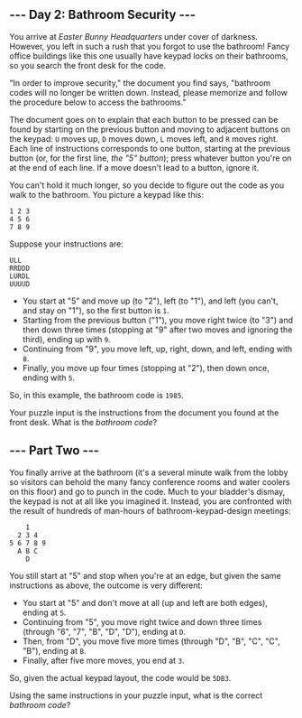 --- Day 2: Bathroom Security ---
--------------------------------

You arrive at *Easter Bunny Headquarters* under cover of darkness.
However, you left in such a rush that you forgot to use the bathroom!
Fancy office buildings like this one usually have keypad locks on their
bathrooms, so you search the front desk for the code.

"In order to improve security," the document you find says, "bathroom
codes will no longer be written down. Instead, please memorize and
follow the procedure below to access the bathrooms."

The document goes on to explain that each button to be pressed can be
found by starting on the previous button and moving to adjacent buttons
on the keypad: `U` moves up, `D` moves down, `L` moves left, and `R`
moves right. Each line of instructions corresponds to one button,
starting at the previous button (or, for the first line, *the "5"
button*); press whatever button you're on at the end of each line. If a
move doesn't lead to a button, ignore it.

You can't hold it much longer, so you decide to figure out the code as
you walk to the bathroom. You picture a keypad like this:

    1 2 3
    4 5 6
    7 8 9

Suppose your instructions are:

    ULL
    RRDDD
    LURDL
    UUUUD

-   You start at "5" and move up (to "2"), left (to "1"), and left (you
    can't, and stay on "1"), so the first button is `1`.
-   Starting from the previous button ("1"), you move right twice (to
    "3") and then down three times (stopping at "9" after two moves and
    ignoring the third), ending up with `9`.
-   Continuing from "9", you move left, up, right, down, and left,
    ending with `8`.
-   Finally, you move up four times (stopping at "2"), then down once,
    ending with `5`.

So, in this example, the bathroom code is `1985`.

Your puzzle input is the instructions from the document you found at the
front desk. What is the *bathroom code*?

--- Part Two ---
----------------

You finally arrive at the bathroom (it's a several minute walk from the
lobby so visitors can behold the many fancy conference rooms and water
coolers on this floor) and go to punch in the code. Much to your
bladder's dismay, the keypad is not at all like you imagined it.
Instead, you are confronted with the result of hundreds of man-hours of
<span
title="User Group 143 found a diamond shape to be the most environmentally friendly.">bathroom-keypad-design
meetings:</span>

        1
      2 3 4
    5 6 7 8 9
      A B C
        D

You still start at "5" and stop when you're at an edge, but given the
same instructions as above, the outcome is very different:

-   You start at "5" and don't move at all (up and left are both edges),
    ending at `5`.
-   Continuing from "5", you move right twice and down three times
    (through "6", "7", "B", "D", "D"), ending at `D`.
-   Then, from "D", you move five more times (through "D", "B", "C",
    "C", "B"), ending at `B`.
-   Finally, after five more moves, you end at `3`.

So, given the actual keypad layout, the code would be `5DB3`.

Using the same instructions in your puzzle input, what is the correct
*bathroom code*?
